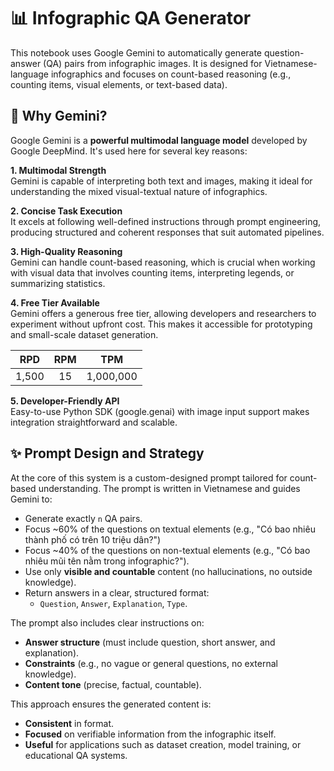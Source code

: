 <a id="readme-top"></a>

# 📊 Infographic QA Generator

This notebook uses Google Gemini to automatically generate question-answer (QA) pairs from infographic images. It is designed for Vietnamese-language infographics and focuses on count-based reasoning (e.g., counting items, visual elements, or text-based data).


## 🤖 Why Gemini?
Google Gemini is a **powerful multimodal language model** developed by Google DeepMind. It's used here for several key reasons:

**1. Multimodal Strength**\
Gemini is capable of interpreting both text and images, making it ideal for understanding the mixed visual-textual nature of infographics.

**2. Concise Task Execution**\
It excels at following well-defined instructions through prompt engineering, producing structured and coherent responses that suit automated pipelines.

**3. High-Quality Reasoning**\
Gemini can handle count-based reasoning, which is crucial when working with visual data that involves counting items, interpreting legends, or summarizing statistics.

**4. Free Tier Available**\
Gemini offers a generous free tier, allowing developers and researchers to experiment without upfront cost. This makes it accessible for prototyping and small-scale dataset generation.

<center>

| RPD | RPM | TPM |
|:-:|:-:|:-:|
| 1,500 | 15 | 1,000,000 |

</center>

**5. Developer-Friendly API**\
Easy-to-use Python SDK (google.genai) with image input support makes integration straightforward and scalable.




## ✨ Prompt Design and Strategy
At the core of this system is a custom-designed prompt tailored for count-based understanding. The prompt is written in Vietnamese and guides Gemini to:
- Generate exactly `n` QA pairs.
- Focus ~60% of the questions on textual elements (e.g., "Có bao nhiêu thành phố có trên 10 triệu dân?")
- Focus ~40% of the questions on non-textual elements (e.g., "Có bao nhiêu mũi tên nằm trong infographic?").
- Use only **visible and countable** content (no hallucinations, no outside knowledge).
- Return answers in a clear, structured format:
    - `Question`, `Answer`, `Explanation`, `Type`.  

The prompt also includes clear instructions on:
- **Answer structure** (must include question, short answer, and explanation).
- **Constraints** (e.g., no vague or general questions, no external knowledge).
- **Content tone** (precise, factual, countable).

This approach ensures the generated content is:
- **Consistent** in format.
- **Focused** on verifiable information from the infographic itself.
- **Useful** for applications such as dataset creation, model training, or educational QA systems.


